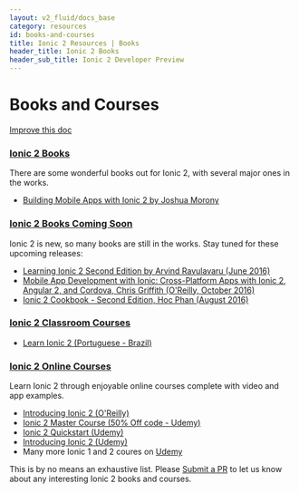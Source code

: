 ```yaml
---
layout: v2_fluid/docs_base
category: resources
id: books-and-courses
title: Ionic 2 Resources | Books
header_title: Ionic 2 Books
header_sub_title: Ionic 2 Developer Preview
---
```


# Books and Courses

<a class="improve-docs" href='https://github.com/driftyco/ionic-site/edit/master/content/docs/v2/resources/books-and-courses/index.md'>
  Improve this doc
</a>

<section id="books">
  <h3>
    <a href="#books">Ionic 2 Books</a>
  </h3>
  <p>There are some wonderful books out for Ionic 2, with several major ones in the works.</p>
  <ul>
    <li><a href="https://www.joshmorony.com/building-mobile-apps-with-ionic-2/">Building Mobile Apps with Ionic 2 by Joshua Morony</a></li>
  </ul>
</section>
<section id="books-soon">
  <h3><a href="#books-soon">Ionic 2 Books Coming Soon</a></h3>

  <p>
    Ionic 2 is new, so many books are still in the works. Stay tuned for these upcoming releases:
  </p>

  <ul>
    <li><a href="https://www.packtpub.com/web-development/learning-ionic-2-second-edition">Learning Ionic 2 Second Edition by Arvind Ravulavaru (June 2016)</a></li>
    <li><a href="http://www.amazon.com/Mobile-App-Development-Ionic-Cross-Platform/dp/1491937785/ref=sr_1_2?ie=UTF8&qid=1464183332&sr=8-2&keywords=ionic+2">Mobile App Development with Ionic: Cross-Platform Apps with Ionic 2, Angular 2, and Cordova, Chris Griffith (O'Reilly, October 2016)</a></li>
    <li><a href="https://www.amazon.com/Ionic-Cookbook-Second-Hoc-Phan-ebook/dp/B01C4D9VWS?ie=UTF8&keywords=ionic%202&qid=1464183332&ref_=sr_1_3&sr=8-3">Ionic 2 Cookbook - Second Edition, Hoc Phan (August 2016)</a></li>
  </ul>
</section>

<section id="courses">
  <h3>
    <a href="#courses">Ionic 2 Classroom Courses</a>
  </h3>
  <ul>
      <li><a href="http://caravanaweb.com.br" target="_blank">Learn Ionic 2 (Portuguese - Brazil)</a></li>
  </ul>
  <h3>
    <a href="#courses">Ionic 2 Online Courses</a>
  </h3>
  <p>Learn Ionic 2 through enjoyable online courses complete with video and app examples.</p>

  <ul>
    <li><a href="http://shop.oreilly.com/product/0636920050353.do">Introducing Ionic 2 (O'Reilly)</a></li>
    <li><a href="https://www.udemy.com/ionic-2-tutorial/?couponCode=IONIC15/">Ionic 2 Master Course (50% Off code - Udemy)</a></li>
    <li><a href="https://www.udemy.com/ionic-2-quickstart/">Ionic 2 Quickstart (Udemy)</a></li>
    <li><a href="https://www.udemy.com/introducing-ionic-2/">Introducing Ionic 2 (Udemy)</a></li>
    <li>Many more Ionic 1 and 2 coures on <a href="https://www.udemy.com/courses/search/?q=ionic+2&src=ukw&lang=en">Udemy</a></li>
  </ul>
</section>

<p>
This is by no means an exhaustive list.  Please <a href='https://github.com/driftyco/ionic-site/edit/master/content/docs/v2/resources/books-and-courses/index.md'>Submit a PR</a> to let us know about any interesting Ionic 2 books and courses.
</p>
